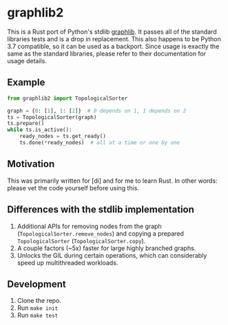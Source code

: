 # graphlib2

This is a Rust port of Python's stdlib [graphlib].
It passes all of the standard libraries tests and is a drop in replacement.
This also happens to be Python 3.7 compatible, so it can be used as a backport.
Since usage is exactly the same as the standard libraries, please refer to their documentation for usage details.

## Example

```python
from graphlib2 import TopologicalSorter

graph = {0: [1], 1: [2]}  # 0 depends on 1, 1 depends on 2
ts = TopologicalSorter(graph)
ts.prepare()
while ts.is_active():
    ready_nodes = ts.get_ready()
    ts.done(*ready_nodes)  # all at a time or one by one
```

## Motivation

This was primarily written for [di] and for me to learn Rust.
In other words: please vet the code yourself before using this.

## Differences with the stdlib implementation

1. Additional APIs for removing nodes from the graph (`TopologicalSorter.remove_nodes`) and copying a prepared `TopologicalSorter` (`TopologicalSorter.copy`).
1. A couple factors (~5x) faster for large highly branched graphs.
1. Unlocks the GIL during certain operations, which can considerably speed up multithreaded workloads.

## Development

1. Clone the repo.
1. Run `make init`
1. Run `make test`

[graphlib]: https://docs.python.org/3/library/graphlib.html
